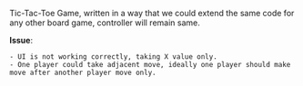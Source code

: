 Tic-Tac-Toe Game, written in a way that we could extend the same code for any other board game, controller will remain same.

**Issue**:

    - UI is not working correctly, taking X value only.
    - One player could take adjacent move, ideally one player should make move after another player move only.
